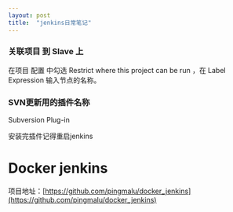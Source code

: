 ```yaml
---
layout: post
title:  "jenkins日常笔记"
---
```


### 关联项目 到 Slave 上

在项目 配置 中勾选 Restrict where this project can be run ，在 Label Expression 输入节点的名称。

### SVN更新用的插件名称

Subversion Plug-in

安装完插件记得重启jenkins

# Docker jenkins

项目地址：[https://github.com/pingmalu/docker_jenkins](https://github.com/pingmalu/docker_jenkins)